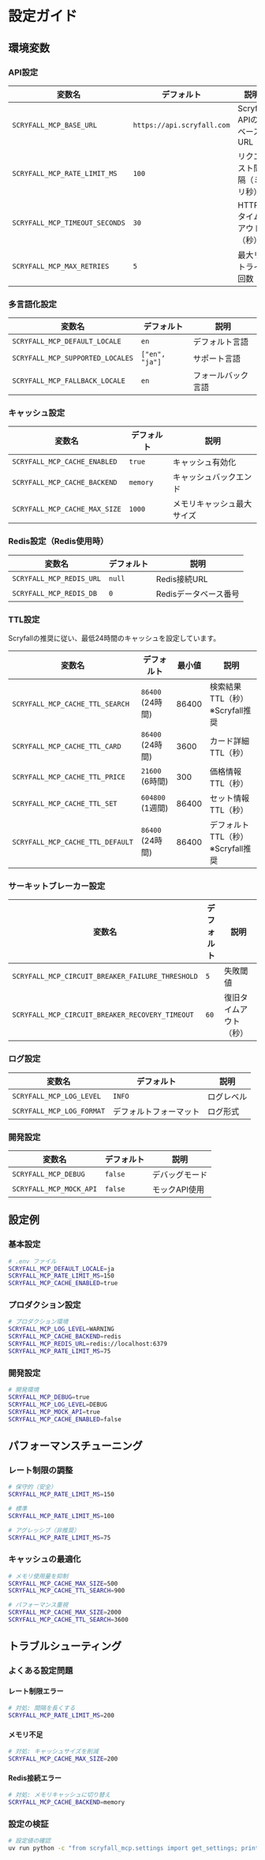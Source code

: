 # 設定ガイド

## 環境変数

### API設定

| 変数名 | デフォルト | 説明 |
|--------|-----------|------|
| `SCRYFALL_MCP_BASE_URL` | `https://api.scryfall.com` | Scryfall APIのベースURL |
| `SCRYFALL_MCP_RATE_LIMIT_MS` | `100` | リクエスト間隔（ミリ秒） |
| `SCRYFALL_MCP_TIMEOUT_SECONDS` | `30` | HTTPタイムアウト（秒） |
| `SCRYFALL_MCP_MAX_RETRIES` | `5` | 最大リトライ回数 |

### 多言語化設定

| 変数名 | デフォルト | 説明 |
|--------|-----------|------|
| `SCRYFALL_MCP_DEFAULT_LOCALE` | `en` | デフォルト言語 |
| `SCRYFALL_MCP_SUPPORTED_LOCALES` | `["en", "ja"]` | サポート言語 |
| `SCRYFALL_MCP_FALLBACK_LOCALE` | `en` | フォールバック言語 |

### キャッシュ設定

| 変数名 | デフォルト | 説明 |
|--------|-----------|------|
| `SCRYFALL_MCP_CACHE_ENABLED` | `true` | キャッシュ有効化 |
| `SCRYFALL_MCP_CACHE_BACKEND` | `memory` | キャッシュバックエンド |
| `SCRYFALL_MCP_CACHE_MAX_SIZE` | `1000` | メモリキャッシュ最大サイズ |

### Redis設定（Redis使用時）

| 変数名 | デフォルト | 説明 |
|--------|-----------|------|
| `SCRYFALL_MCP_REDIS_URL` | `null` | Redis接続URL |
| `SCRYFALL_MCP_REDIS_DB` | `0` | Redisデータベース番号 |

### TTL設定

Scryfallの推奨に従い、最低24時間のキャッシュを設定しています。

| 変数名 | デフォルト | 最小値 | 説明 |
|--------|-----------|--------|------|
| `SCRYFALL_MCP_CACHE_TTL_SEARCH` | `86400` (24時間) | 86400 | 検索結果TTL（秒）※Scryfall推奨 |
| `SCRYFALL_MCP_CACHE_TTL_CARD` | `86400` (24時間) | 3600 | カード詳細TTL（秒） |
| `SCRYFALL_MCP_CACHE_TTL_PRICE` | `21600` (6時間) | 300 | 価格情報TTL（秒） |
| `SCRYFALL_MCP_CACHE_TTL_SET` | `604800` (1週間) | 86400 | セット情報TTL（秒） |
| `SCRYFALL_MCP_CACHE_TTL_DEFAULT` | `86400` (24時間) | 86400 | デフォルトTTL（秒）※Scryfall推奨 |

### サーキットブレーカー設定

| 変数名 | デフォルト | 説明 |
|--------|-----------|------|
| `SCRYFALL_MCP_CIRCUIT_BREAKER_FAILURE_THRESHOLD` | `5` | 失敗閾値 |
| `SCRYFALL_MCP_CIRCUIT_BREAKER_RECOVERY_TIMEOUT` | `60` | 復旧タイムアウト（秒） |

### ログ設定

| 変数名 | デフォルト | 説明 |
|--------|-----------|------|
| `SCRYFALL_MCP_LOG_LEVEL` | `INFO` | ログレベル |
| `SCRYFALL_MCP_LOG_FORMAT` | デフォルトフォーマット | ログ形式 |

### 開発設定

| 変数名 | デフォルト | 説明 |
|--------|-----------|------|
| `SCRYFALL_MCP_DEBUG` | `false` | デバッグモード |
| `SCRYFALL_MCP_MOCK_API` | `false` | モックAPI使用 |

## 設定例

### 基本設定

```bash
# .env ファイル
SCRYFALL_MCP_DEFAULT_LOCALE=ja
SCRYFALL_MCP_RATE_LIMIT_MS=150
SCRYFALL_MCP_CACHE_ENABLED=true
```

### プロダクション設定

```bash
# プロダクション環境
SCRYFALL_MCP_LOG_LEVEL=WARNING
SCRYFALL_MCP_CACHE_BACKEND=redis
SCRYFALL_MCP_REDIS_URL=redis://localhost:6379
SCRYFALL_MCP_RATE_LIMIT_MS=75
```

### 開発設定

```bash
# 開発環境
SCRYFALL_MCP_DEBUG=true
SCRYFALL_MCP_LOG_LEVEL=DEBUG
SCRYFALL_MCP_MOCK_API=true
SCRYFALL_MCP_CACHE_ENABLED=false
```

## パフォーマンスチューニング

### レート制限の調整

```bash
# 保守的（安全）
SCRYFALL_MCP_RATE_LIMIT_MS=150

# 標準
SCRYFALL_MCP_RATE_LIMIT_MS=100

# アグレッシブ（非推奨）
SCRYFALL_MCP_RATE_LIMIT_MS=75
```

### キャッシュの最適化

```bash
# メモリ使用量を抑制
SCRYFALL_MCP_CACHE_MAX_SIZE=500
SCRYFALL_MCP_CACHE_TTL_SEARCH=900

# パフォーマンス重視
SCRYFALL_MCP_CACHE_MAX_SIZE=2000
SCRYFALL_MCP_CACHE_TTL_SEARCH=3600
```

## トラブルシューティング

### よくある設定問題

#### レート制限エラー

```bash
# 対処: 間隔を長くする
SCRYFALL_MCP_RATE_LIMIT_MS=200
```

#### メモリ不足

```bash
# 対処: キャッシュサイズを削減
SCRYFALL_MCP_CACHE_MAX_SIZE=200
```

#### Redis接続エラー

```bash
# 対処: メモリキャッシュに切り替え
SCRYFALL_MCP_CACHE_BACKEND=memory
```

### 設定の検証

```bash
# 設定値の確認
uv run python -c "from scryfall_mcp.settings import get_settings; print(get_settings())"
```